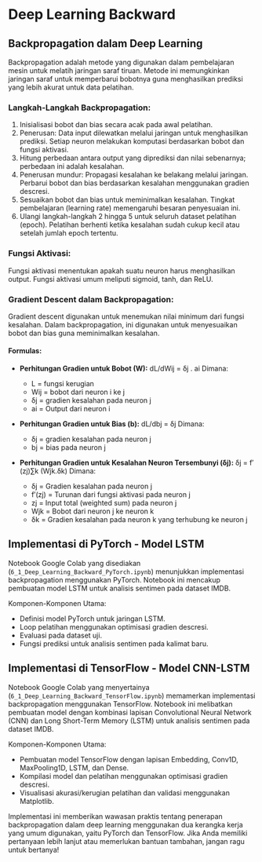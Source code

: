 # **Deep Learning Backward**

## **Backpropagation dalam Deep Learning**
Backpropagation adalah metode yang digunakan dalam pembelajaran mesin untuk melatih jaringan saraf tiruan. Metode ini memungkinkan jaringan saraf untuk memperbarui bobotnya guna menghasilkan prediksi yang lebih akurat untuk data pelatihan.

### **Langkah-Langkah Backpropagation:**
1. Inisialisasi bobot dan bias secara acak pada awal pelatihan.
2. Penerusan: Data input dilewatkan melalui jaringan untuk menghasilkan prediksi. Setiap neuron melakukan komputasi berdasarkan bobot dan fungsi aktivasi.
3. Hitung perbedaan antara output yang diprediksi dan nilai sebenarnya; perbedaan ini adalah kesalahan.
4. Penerusan mundur: Propagasi kesalahan ke belakang melalui jaringan. Perbarui bobot dan bias berdasarkan kesalahan menggunakan gradien descresi.
5. Sesuaikan bobot dan bias untuk meminimalkan kesalahan. Tingkat pembelajaran (learning rate) memengaruhi besaran penyesuaian ini.
6. Ulangi langkah-langkah 2 hingga 5 untuk seluruh dataset pelatihan (epoch). Pelatihan berhenti ketika kesalahan sudah cukup kecil atau setelah jumlah epoch tertentu.

### **Fungsi Aktivasi:**
Fungsi aktivasi menentukan apakah suatu neuron harus menghasilkan output. Fungsi aktivasi umum meliputi sigmoid, tanh, dan ReLU.

### **Gradient Descent dalam Backpropagation:**
Gradient descent digunakan untuk menemukan nilai minimum dari fungsi kesalahan. Dalam backpropagation, ini digunakan untuk menyesuaikan bobot dan bias guna meminimalkan kesalahan.

#### **Formulas:**
- **Perhitungan Gradien untuk Bobot (W):**
  dL/dWij = δj . ai
  Dimana:
  - L = fungsi kerugian
  - Wij = bobot dari neuron i ke j
  - δj = gradien kesalahan pada neuron j
  - ai = Output dari neuron i

- **Perhitungan Gradien untuk Bias (b):**
  dL/dbj = δj
  Dimana:
  - δj = gradien kesalahan pada neuron j
  - bj = bias pada neuron j

- **Perhitungan Gradien untuk Kesalahan Neuron Tersembunyi (δj):**
  δj = f′(zj)∑k (Wjk.δk)
  Dimana:
  - δj = Gradien kesalahan pada neuron j
  - f′(zj) = Turunan dari fungsi aktivasi pada neuron j
  - zj = Input total (weighted sum) pada neuron j
  - Wjk = Bobot dari neuron j ke neuron k
  - δk = Gradien kesalahan pada neuron k yang terhubung ke neuron j

## **Implementasi di PyTorch - Model LSTM**
Notebook Google Colab yang disediakan (`6_1_Deep_Learning_Backward_PyTorch.ipynb`) menunjukkan implementasi backpropagation menggunakan PyTorch. Notebook ini mencakup pembuatan model LSTM untuk analisis sentimen pada dataset IMDB.

Komponen-Komponen Utama:
- Definisi model PyTorch untuk jaringan LSTM.
- Loop pelatihan menggunakan optimisasi gradien descresi.
- Evaluasi pada dataset uji.
- Fungsi prediksi untuk analisis sentimen pada kalimat baru.

## **Implementasi di TensorFlow - Model CNN-LSTM**
Notebook Google Colab yang menyertainya (`6_1_Deep_Learning_Backward_TensorFlow.ipynb`) memamerkan implementasi backpropagation menggunakan TensorFlow. Notebook ini melibatkan pembuatan model dengan kombinasi lapisan Convolutional Neural Network (CNN) dan Long Short-Term Memory (LSTM) untuk analisis sentimen pada dataset IMDB.

Komponen-Komponen Utama:
- Pembuatan model TensorFlow dengan lapisan Embedding, Conv1D, MaxPooling1D, LSTM, dan Dense.
- Kompilasi model dan pelatihan menggunakan optimisasi gradien descresi.
- Visualisasi akurasi/kerugian pelatihan dan validasi menggunakan Matplotlib.

Implementasi ini memberikan wawasan praktis tentang penerapan backpropagation dalam deep learning menggunakan dua kerangka kerja yang umum digunakan, yaitu PyTorch dan TensorFlow. Jika Anda memiliki pertanyaan lebih lanjut atau memerlukan bantuan tambahan, jangan ragu untuk bertanya!